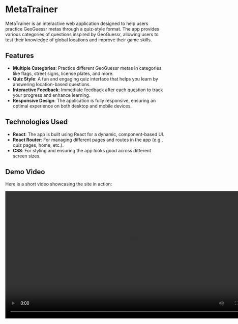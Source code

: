 # MetaTrainer

MetaTrainer is an interactive web application designed to help users practice GeoGuessr metas through a quiz-style format. The app provides various categories of questions inspired by GeoGuessr, allowing users to test their knowledge of global locations and improve their game skills.

## Features

- **Multiple Categories**: Practice different GeoGuessr metas in categories like flags, street signs, license plates, and more.
- **Quiz Style**: A fun and engaging quiz interface that helps you learn by answering location-based questions.
- **Interactive Feedback**: Immediate feedback after each question to track your progress and enhance learning.
- **Responsive Design**: The application is fully responsive, ensuring an optimal experience on both desktop and mobile devices.

## Technologies Used

- **React**: The app is built using React for a dynamic, component-based UI.
- **React Router**: For managing different pages and routes in the app (e.g., quiz pages, home, etc.).
- **CSS**: For styling and ensuring the app looks good across different screen sizes.

## Demo Video

Here is a short video showcasing the site in action:

<video width="800" controls>
  <source src="https://raw.githubusercontent.com/eemuston/metatrainer/main/metatrainer/public/images/home/demo.mp4" type="video/mp4" />
  Your browser does not support the video tag.
</video>
